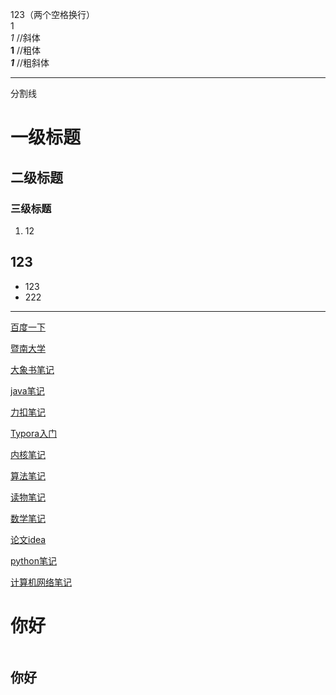 123（两个空格换行）  
1  
*1* //斜体  
**1** //粗体  
***1*** //粗斜体 

***
分割线

# 一级标题
## 二级标题
### 三级标题
1. 12

## 123
* 123
* 222

***
[百度一下][1]

[暨南大学][2]

[大象书笔记][3]

[java笔记][4]

[力扣笔记][5]

[Typora入门][6]

[内核笔记][7]

[算法笔记][8]

[读物笔记][9]

[数学笔记][10]

[论文idea][11]

[python笔记][12]

[计算机网络笔记][13]

# **你好**



```

```

## 你好

######

[1]:www.baidu.com
[2]:./others/JinanUS.html
[3]:./notes/Elephant_notes.html
[4]:./notes/java_notes.html
[5]:./notes/leecode_notes.html
[6]:https://www.simon96.online/2018/10/18/Typora入门（中文版）/

[7]:./notes/kernel_notes.html
[8]:./notes/algorithm_notes.html
[9]:./notes/book_notes.html
[10]:./notes/math_notes.html
[11]:./notes/paper_notes.html
[12]:./notes/python_notes.html

[13]:./notes/computer_basic/computer_network.html

